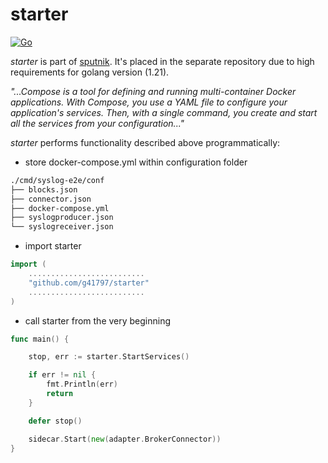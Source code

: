 # starter

[![Go](https://github.com/g41797/starter/actions/workflows/go.yml/badge.svg)](https://github.com/g41797/starter/actions/workflows/go.yml)

*starter* is part of [sputnik](https://github.com/g41797/sputnik#readme).
It's placed in the separate repository due to high requirements for golang version (1.21).

*"...Compose is a tool for defining and running multi-container Docker applications. With Compose, you use a YAML file to configure your application's services. Then, with a single command, you create and start all the services from your configuration..."*

*starter* performs functionality described above programmatically:
- store docker-compose.yml within configuration folder
```bash
./cmd/syslog-e2e/conf
├── blocks.json
├── connector.json
├── docker-compose.yml
├── syslogproducer.json
└── syslogreceiver.json
```
- import starter
```go
import (
    ..........................
    "github.com/g41797/starter"
    ..........................
)
```

- call starter from the very beginning 
```go
func main() {

	stop, err := starter.StartServices()

	if err != nil {
		fmt.Println(err)
		return
	}

	defer stop()

	sidecar.Start(new(adapter.BrokerConnector))
}
```
